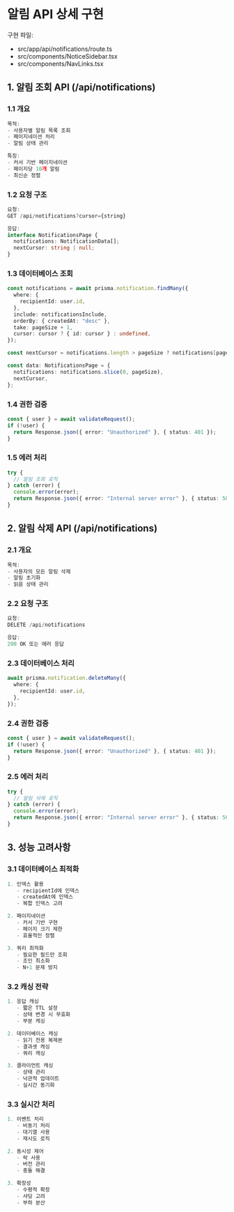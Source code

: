 # 알림 API 상세 구현

구현 파일:
- src/app/api/notifications/route.ts
- src/components/NoticeSidebar.tsx
- src/components/NavLinks.tsx

## 1. 알림 조회 API (/api/notifications)

### 1.1 개요
```typescript
목적:
- 사용자별 알림 목록 조회
- 페이지네이션 처리
- 알림 상태 관리

특징:
- 커서 기반 페이지네이션
- 페이지당 10개 알림
- 최신순 정렬
```

### 1.2 요청 구조
```typescript
요청:
GET /api/notifications?cursor={string}

응답:
interface NotificationsPage {
  notifications: NotificationData[];
  nextCursor: string | null;
}
```

### 1.3 데이터베이스 조회
```typescript
const notifications = await prisma.notification.findMany({
  where: {
    recipientId: user.id,
  },
  include: notificationsInclude,
  orderBy: { createdAt: "desc" },
  take: pageSize + 1,
  cursor: cursor ? { id: cursor } : undefined,
});

const nextCursor = notifications.length > pageSize ? notifications[pageSize].id : null;

const data: NotificationsPage = {
  notifications: notifications.slice(0, pageSize),
  nextCursor,
};
```

### 1.4 권한 검증
```typescript
const { user } = await validateRequest();
if (!user) {
  return Response.json({ error: "Unauthorized" }, { status: 401 });
}
```

### 1.5 에러 처리
```typescript
try {
  // 알림 조회 로직
} catch (error) {
  console.error(error);
  return Response.json({ error: "Internal server error" }, { status: 500 });
}
```

## 2. 알림 삭제 API (/api/notifications)

### 2.1 개요
```typescript
목적:
- 사용자의 모든 알림 삭제
- 알림 초기화
- 읽음 상태 관리
```

### 2.2 요청 구조
```typescript
요청:
DELETE /api/notifications

응답:
200 OK 또는 에러 응답
```

### 2.3 데이터베이스 처리
```typescript
await prisma.notification.deleteMany({
  where: {
    recipientId: user.id,
  },
});
```

### 2.4 권한 검증
```typescript
const { user } = await validateRequest();
if (!user) {
  return Response.json({ error: "Unauthorized" }, { status: 401 });
}
```

### 2.5 에러 처리
```typescript
try {
  // 알림 삭제 로직
} catch (error) {
  console.error(error);
  return Response.json({ error: "Internal server error" }, { status: 500 });
}
```

## 3. 성능 고려사항

### 3.1 데이터베이스 최적화
```typescript
1. 인덱스 활용
   - recipientId에 인덱스
   - createdAt에 인덱스
   - 복합 인덱스 고려

2. 페이지네이션
   - 커서 기반 구현
   - 페이지 크기 제한
   - 효율적인 정렬

3. 쿼리 최적화
   - 필요한 필드만 조회
   - 조인 최소화
   - N+1 문제 방지
```

### 3.2 캐싱 전략
```typescript
1. 응답 캐싱
   - 짧은 TTL 설정
   - 상태 변경 시 무효화
   - 부분 캐싱

2. 데이터베이스 캐싱
   - 읽기 전용 복제본
   - 결과셋 캐싱
   - 쿼리 캐싱

3. 클라이언트 캐싱
   - 상태 관리
   - 낙관적 업데이트
   - 실시간 동기화
```

### 3.3 실시간 처리
```typescript
1. 이벤트 처리
   - 비동기 처리
   - 대기열 사용
   - 재시도 로직

2. 동시성 제어
   - 락 사용
   - 버전 관리
   - 충돌 해결

3. 확장성
   - 수평적 확장
   - 샤딩 고려
   - 부하 분산
